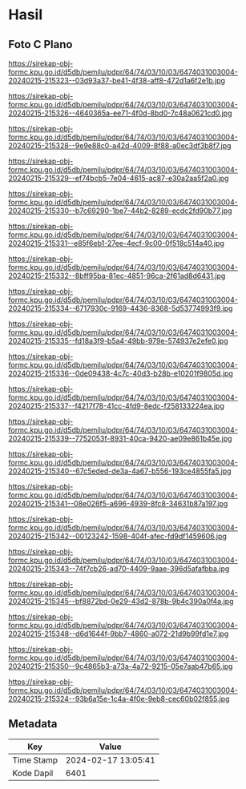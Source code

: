 # Hasil

## Foto C Plano

https://sirekap-obj-formc.kpu.go.id/d5db/pemilu/pdpr/64/74/03/10/03/6474031003004-20240215-215323--03d93a37-be41-4f38-aff8-472d1a6f2e1b.jpg

https://sirekap-obj-formc.kpu.go.id/d5db/pemilu/pdpr/64/74/03/10/03/6474031003004-20240215-215326--4640365a-ee71-4f0d-8bd0-7c48a0621cd0.jpg

https://sirekap-obj-formc.kpu.go.id/d5db/pemilu/pdpr/64/74/03/10/03/6474031003004-20240215-215328--9e9e88c0-a42d-4009-8f88-a0ec3df3b8f7.jpg

https://sirekap-obj-formc.kpu.go.id/d5db/pemilu/pdpr/64/74/03/10/03/6474031003004-20240215-215329--ef74bcb5-7e04-4615-ac87-e30a2aa5f2a0.jpg

https://sirekap-obj-formc.kpu.go.id/d5db/pemilu/pdpr/64/74/03/10/03/6474031003004-20240215-215330--b7c69290-1be7-44b2-8289-ecdc2fd90b77.jpg

https://sirekap-obj-formc.kpu.go.id/d5db/pemilu/pdpr/64/74/03/10/03/6474031003004-20240215-215331--e85f6eb1-27ee-4ecf-9c00-0f518c514a40.jpg

https://sirekap-obj-formc.kpu.go.id/d5db/pemilu/pdpr/64/74/03/10/03/6474031003004-20240215-215332--8bff95ba-81ec-4851-96ca-2f61ad8d6431.jpg

https://sirekap-obj-formc.kpu.go.id/d5db/pemilu/pdpr/64/74/03/10/03/6474031003004-20240215-215334--6717930c-9169-4436-8368-5d53774993f9.jpg

https://sirekap-obj-formc.kpu.go.id/d5db/pemilu/pdpr/64/74/03/10/03/6474031003004-20240215-215335--fd18a3f9-b5a4-49bb-979e-574937e2efe0.jpg

https://sirekap-obj-formc.kpu.go.id/d5db/pemilu/pdpr/64/74/03/10/03/6474031003004-20240215-215336--0de09438-4c7c-40d3-b28b-e10201f9805d.jpg

https://sirekap-obj-formc.kpu.go.id/d5db/pemilu/pdpr/64/74/03/10/03/6474031003004-20240215-215337--f4217f78-41cc-4fd9-8edc-f258133224ea.jpg

https://sirekap-obj-formc.kpu.go.id/d5db/pemilu/pdpr/64/74/03/10/03/6474031003004-20240215-215339--7752053f-8931-40ca-9420-ae09e861b45e.jpg

https://sirekap-obj-formc.kpu.go.id/d5db/pemilu/pdpr/64/74/03/10/03/6474031003004-20240215-215340--67c5eded-de3a-4a67-b556-193ce4855fa5.jpg

https://sirekap-obj-formc.kpu.go.id/d5db/pemilu/pdpr/64/74/03/10/03/6474031003004-20240215-215341--08e026f5-a696-4939-8fc8-34631b87a197.jpg

https://sirekap-obj-formc.kpu.go.id/d5db/pemilu/pdpr/64/74/03/10/03/6474031003004-20240215-215342--00123242-1598-404f-afec-fd9df1459606.jpg

https://sirekap-obj-formc.kpu.go.id/d5db/pemilu/pdpr/64/74/03/10/03/6474031003004-20240215-215343--74f7cb26-ad70-4409-9aae-396d5afafbba.jpg

https://sirekap-obj-formc.kpu.go.id/d5db/pemilu/pdpr/64/74/03/10/03/6474031003004-20240215-215345--bf8872bd-0e29-43d2-878b-9b4c390a0f4a.jpg

https://sirekap-obj-formc.kpu.go.id/d5db/pemilu/pdpr/64/74/03/10/03/6474031003004-20240215-215348--d6d1644f-9bb7-4860-a072-21d9b99fd1e7.jpg

https://sirekap-obj-formc.kpu.go.id/d5db/pemilu/pdpr/64/74/03/10/03/6474031003004-20240215-215350--9c4865b3-a73a-4a72-9215-05e7aab47b65.jpg

https://sirekap-obj-formc.kpu.go.id/d5db/pemilu/pdpr/64/74/03/10/03/6474031003004-20240215-215324--93b6a15e-1c4a-4f0e-9eb8-cec60b02f855.jpg


## Metadata

| Key        | Value               |
| ---------- | ------------------- |
| Time Stamp | 2024-02-17 13:05:41 |
| Kode Dapil | 6401                |



